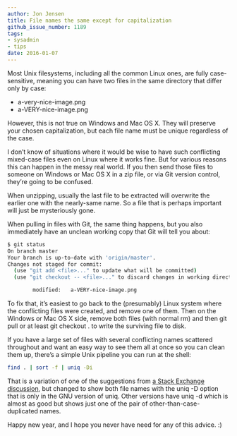 ```yaml
---
author: Jon Jensen
title: File names the same except for capitalization
github_issue_number: 1189
tags:
- sysadmin
- tips
date: 2016-01-07
---
```




Most Unix filesystems, including all the common Linux ones, are fully case-sensitive, meaning you can have two files in the same directory that differ only by case:

- a-very-nice-image.png
- a-VERY-nice-image.png

However, this is not true on Windows and Mac OS X. They will preserve your chosen capitalization, but each file name must be unique regardless of the case.

I don’t know of situations where it would be wise to have such conflicting mixed-case files even on Linux where it works fine. But for various reasons this can happen in the messy real world. If you then send those files to someone on Windows or Mac OS X in a zip file, or via Git version control, they’re going to be confused.

When unzipping, usually the last file to be extracted will overwrite the earlier one with the nearly-same name. So a file that is perhaps important will just be mysteriously gone.

When pulling in files with Git, the same thing happens, but you also immediately have an unclean working copy that Git will tell you about:

```bash
$ git status
On branch master
Your branch is up-to-date with 'origin/master'.
Changes not staged for commit:
  (use "git add <file>..." to update what will be committed)
  (use "git checkout -- <file>..." to discard changes in working directory)

        modified:   a-VERY-nice-image.png
```

To fix that, it’s easiest to go back to the (presumably) Linux system where the conflicting files were created, and remove one of them. Then on the Windows or Mac OS X side, remove both files (with normal rm) and then git pull or at least git checkout . to write the surviving file to disk.

If you have a large set of files with several conflicting names scattered throughout and want an easy way to see them all at once so you can clean them up, there’s a simple Unix pipeline you can run at the shell:

```bash
find . | sort -f | uniq -Di
```

That is a variation of one of the suggestions from [a Stack Exchange discussion](http://unix.stackexchange.com/questions/85410/how-to-find-file-directory-names-that-are-the-same-but-with-different-capitaliz), but changed to show both file names with the uniq -D option that is only in the GNU version of uniq. Other versions have uniq -d which is almost as good but shows just one of the pair of other-than-case-duplicated names.

Happy new year, and I hope you never have need for any of this advice. :)


